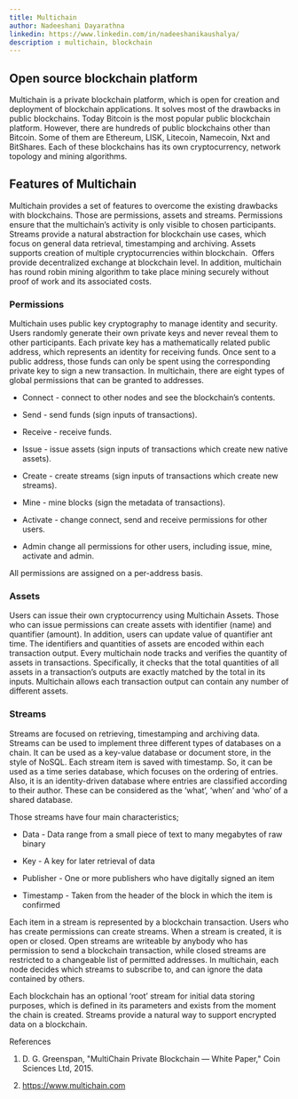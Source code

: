 ```yaml
---
title: Multichain
author: Nadeeshani Dayarathna
linkedin: https://www.linkedin.com/in/nadeeshanikaushalya/
description : multichain, blockchain
---
```


## Open source blockchain platform


Multichain is a private blockchain platform, which is open for creation and deployment of blockchain applications. It solves most of the drawbacks in public blockchains. Today Bitcoin is the most popular public blockchain platform. However, there are hundreds of public blockchains other than Bitcoin. Some of them are Ethereum, LISK, Litecoin, Namecoin, Nxt and BitShares. Each of these blockchains has its own cryptocurrency, network topology and mining algorithms.

## Features of Multichain

Multichain provides a set of features to overcome the existing drawbacks with blockchains. Those are permissions, assets and streams. Permissions ensure that the multichain’s activity is only visible to chosen participants. Streams provide a natural abstraction for blockchain use cases, which focus on general data retrieval, timestamping and archiving. Assets supports creation of multiple cryptocurrencies within blockchain.  Offers provide decentralized exchange at blockchain level. In addition, multichain has round robin mining algorithm to take place mining securely without proof of work and its associated costs. 

### Permissions

Multichain uses public key cryptography to manage identity and security. Users randomly generate their own private keys and never reveal them to other participants. Each private key has a mathematically related public address, which represents an identity for receiving funds. Once sent to a public address, those funds can only be spent using the corresponding private key to sign a new transaction. In multichain, there are eight types of global permissions that can be granted to addresses. 

* Connect - connect to other nodes and see the blockchain’s contents. 

* Send - send funds (sign inputs of transactions). 

* Receive - receive funds.

* Issue - issue assets (sign inputs of transactions which create new native assets). 

* Create - create streams (sign inputs of transactions which create new streams). 

* Mine - mine blocks (sign the metadata of transactions). 

* Activate - change connect, send and receive permissions for other users.

* Admin change all permissions for other users, including issue, mine, activate and admin. 

All permissions are assigned on a per-address basis. 

### Assets

Users can issue their own cryptocurrency using Multichain Assets. Those who can issue permissions can create assets with identifier (name) and quantifier (amount). In addition, users can update value of quantifier ant time. The identifiers and quantities of assets are encoded within each transaction output. Every multichain node tracks and verifies the quantity of assets in transactions. Specifically, it checks that the total quantities of all assets in a transaction’s outputs are exactly matched by the total in its inputs. Multichain allows each transaction output can contain any number of different assets.

### Streams

Streams are focused on retrieving, timestamping and archiving data. Streams can be used to implement three different types of databases on a chain. It can be used as a key-value database or document store, in the style of NoSQL. Each stream item is saved with timestamp. So, it can be used as a time series database, which focuses on the ordering of entries. Also, it is an identity-driven database where entries are classified according to their author. These can be considered as the ‘what’, ‘when’ and ‘who’ of a shared database.

Those streams have four main characteristics;

* Data - Data range from a small piece of text to many megabytes of raw binary

* Key - A key for later retrieval of data

* Publisher - One or more publishers who have digitally signed an item

* Timestamp - Taken from the header of the block in which the item is confirmed

 

Each item in a stream is represented by a blockchain transaction. Users who has create permissions can create streams. When a stream is created, it is open or closed. Open streams are writeable by anybody who has permission to send a blockchain transaction, while closed streams are restricted to a changeable list of permitted addresses. In multichain, each node decides which streams to subscribe to, and can ignore the data contained by others.

Each blockchain has an optional ‘root’ stream for initial data storing purposes, which is defined in its parameters and exists from the moment the chain is created. Streams provide a natural way to support encrypted data on a blockchain. 

References

1. D. G. Greenspan, "MultiChain Private Blockchain — White Paper," Coin Sciences Ltd, 2015.

2. https://www.multichain.com

